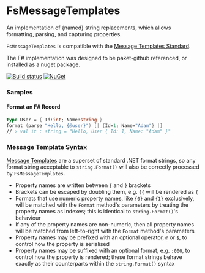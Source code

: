 
# FsMessageTemplates

An implementation of {named} string replacements, which allows formatting, parsing, and capturing properties.

`FsMessageTemplates` is compatible with the [Message Templates Standard](http://messagetemplates.org/).

The F# implementation was designed to be paket-github referenced, or installed as a nuget package.

[![Build status](https://ci.appveyor.com/api/projects/status/e2y2xpegw081p0tl?svg=true)](https://ci.appveyor.com/project/adamchester/messagetemplates-fsharp)
[![NuGet](https://img.shields.io/nuget/v/FsMessageTemplates.svg?maxAge=2592000)](https://www.nuget.org/packages/FsMessageTemplates)

### Samples

#### Format an F# Record
```fsharp
type User = { Id:int; Name:string }
format (parse "Hello, {@user}") [| {Id=1; Name="Adam"} |]
// > val it : string = "Hello, User { Id: 1, Name: "Adam" }"
```

### Message Template Syntax

[Message Templates](http://messagetemplates.org/) are a superset of standard .NET format strings, so any format string acceptable to `string.Format()` will also be correctly processed by `FsMessageTemplates`.

* Property names are written between `{` and `}` brackets
* Brackets can be escaped by doubling them, e.g. `{{` will be rendered as `{`
* Formats that use numeric property names, like `{0}` and `{1}` exclusively, will be matched with the `Format` method's parameters by treating the property names as indexes; this is identical to `string.Format()`'s behaviour
* If any of the property names are non-numeric, then all property names will be matched from left-to-right with the `Format` method's parameters
* Property names may be prefixed with an optional operator, `@` or `$`, to control how the property is serialised
* Property names may be suffixed with an optional format, e.g. `:000`, to control how the property is rendered; these format strings behave exactly as their counterparts within the `string.Format()` syntax
